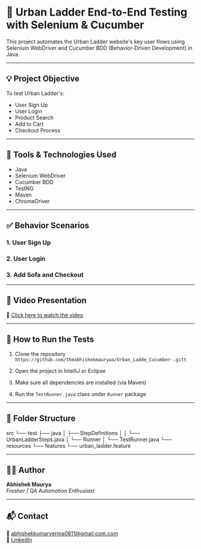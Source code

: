 
# 🛒 Urban Ladder End-to-End Testing with Selenium & Cucumber

This project automates the Urban Ladder website's key user flows using Selenium WebDriver and Cucumber BDD (Behavior-Driven Development) in Java.

---

## 💡 Project Objective

To test Urban Ladder's:
- User Sign Up
- User Login
- Product Search
- Add to Cart
- Checkout Process

---

## 🧪 Tools & Technologies Used

- Java
- Selenium WebDriver
- Cucumber BDD
- TestNG
- Maven
- ChromeDriver

---

## ✅ Behavior Scenarios

### 1. User Sign Up

### 2. User Login

### 3. Add Sofa and Checkout

---

## 🎥 Video Presentation


🔗 [Click here to watch the video]()


---

## 🚀 How to Run the Tests

1. Clone the repository  
   `https://github.com/theabhishekmauryaa/Urban_Ladde_Cucumber-.gitt`

2. Open the project in IntelliJ or Eclipse

3. Make sure all dependencies are installed (via Maven)

4. Run the `TestRunner.java` class under `Runner` package

---

## 📁 Folder Structure

src └── test ├── java │ ├── StepDefinitions │ │ └── UrbanLadderSteps.java │ └── Runner │ └── TestRunner.java └── resources └── features └── urban_ladder.feature

---

## 🙋‍♂️ Author

**Abhishek Maurya**  
_Fresher | QA Automation Enthusiast_

---

## 📬 Contact

📧 abhishekkumarverma0811@gmail.com.com  
📘 [LinkedIn](https://www.linkedin.com/in/abhishek-maurya-7516b6218/)

